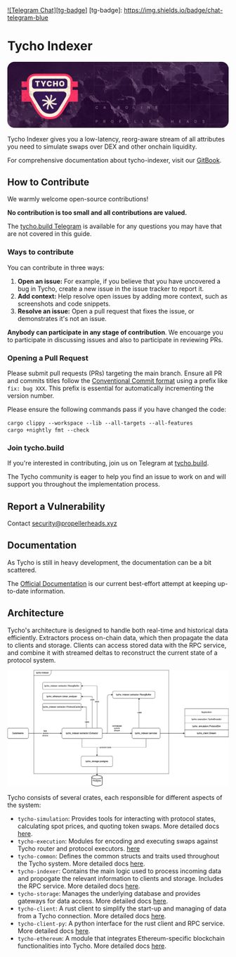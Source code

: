 [![Telegram Chat][tg-badge]][tg-url]
[tg-badge]: https://img.shields.io/badge/chat-telegram-blue


# Tycho Indexer

![Tycho Indexer](./assets/tycho.png)

Tycho Indexer gives you a low-latency, reorg-aware stream of all attributes you need to simulate swaps over DEX and other onchain liquidity.

For comprehensive documentation about tycho-indexer, visit our [GitBook](https://docs.propellerheads.xyz/tycho/for-solvers/indexer).

## How to Contribute

We warmly welcome open-source contributions!

**No contribution is too small and all contributions are valued.**

The [tycho.build Telegram](https://t.me/+B4CNQwv7dgIyYTJl) is available for any questions you may have that are not
covered in this guide.

### Ways to contribute

You can contribute in three ways:

1. **Open an issue:** For example, if you believe that you have uncovered a bug
   in Tycho, create a new issue in the issue tracker to report it.
2. **Add context:** Help resolve open issues by adding more context,
   such as screenshots and code snippets.
3. **Resolve an issue:** Open a pull request that fixes the issue, or demonstrates it's not an issue.

**Anybody can participate in any stage of contribution**. We encouarge you to participate in discussing issues and also to
participate in reviewing PRs.

### Opening a Pull Request

Please submit pull requests (PRs) targeting the main branch. Ensure all PR and commits titles follow the [Conventional Commit format](https://www.conventionalcommits.org/en/v1.0.0/) using a prefix like `fix: bug XXX`. This prefix is essential for automatically incrementing the version number.

Please ensure the following commands pass if you have changed the code:

```
cargo clippy --workspace --lib --all-targets --all-features
cargo +nightly fmt --check
```

### Join tycho.build

If you're interested in contributing, join us on Telegram at [tycho.build](https://t.me/+B4CNQwv7dgIyYTJl).

The Tycho community is eager to help you find an issue to work on and will support you throughout the
implementation process.

## Report a Vulnerability

Contact [security@propellerheads.xyz](mailto:security@propellerheads.xyz)

## Documentation

As Tycho is still in heavy development, the documentation can be a bit scattered.

The [Official Documentation](https://docs.propellerheads.xyz/tycho) is our current best-effort attempt at keeping up-to-date information.

## Architecture

Tycho's architecture is designed to handle both real-time and historical data efficiently. Extractors process on-chain data,
which then propagate the data to clients and storage. Clients can access stored data with the RPC service,
and combine it with streamed deltas to reconstruct the current state of a protocol system.

![Tycho Flow Diagram](./assets/tycho_architecture.png)

Tycho consists of several crates, each responsible for different aspects of the system:

- `tycho-simulation`: Provides tools for interacting with protocol states, calculating spot prices, and quoting token swaps. More detailed docs [here](https://docs.propellerheads.xyz/tycho/for-solvers/simulation).
- `tycho-execution`: Modules for encoding and executing swaps against Tycho router and protocol executors. [here](https://docs.propellerheads.xyz/tycho/for-solvers/execution)
- `tycho-common`: Defines the common structs and traits used throughout the Tycho system. More detailed docs [here](./tycho-common/README.md).
- `tycho-indexer`: Contains the main logic used to process incoming data and propogate the relevant information to clients and storage. Includes the RPC service. More detailed docs [here](./tycho-indexer/README.md).
- `tycho-storage`: Manages the underlying database and provides gateways for data access. More detailed docs [here](./tycho-storage/README.md).
- `tycho-client`: A rust client to simplify the start-up and managing of data from a Tycho connection. More detailed docs [here](./tycho-client/README.md).
- `tycho-client-py`: A python interface for the rust client and RPC service. More detailed docs [here](./tycho-client-py/README.md).
- `tycho-ethereum`: A module that integrates Ethereum-specific blockchain functionalities into Tycho. More detailed docs [here](./tycho-ethereum/README.md).

[tg-url]: https://t.me/+B4CNQwv7dgIyYTJl
